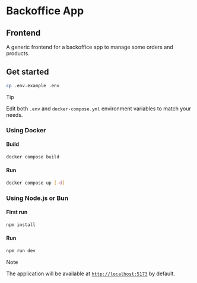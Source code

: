 # Backoffice App

## Frontend

A generic frontend for a backoffice app to manage some orders and products.

## Get started

```sh
cp .env.example .env
```

> [!TIP]
>
> Edit both `.env` and `docker-compose.yml` environment variables to match your needs.

### Using Docker

#### Build

```sh
docker compose build
```

#### Run

```sh
docker compose up [-d]
```

### Using Node.js or Bun

#### First run

```sh
npm install
```

#### Run

```sh
npm run dev
```

> [!NOTE]
>
> The application will be available at [`http://localhost:5173`](http://localhost:5173) by default.
